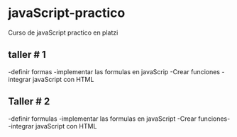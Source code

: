 # javaScript-practico
Curso de javaScript practico en platzi
## taller # 1
-definir formas
-implementar las formulas en javaScrip
-Crear funciones 
-integrar javaScript con HTML

## Taller # 2
-definir formulas
-implementar las formulas en javaScript
-Crear funciones-
-integrar javaScript con HTML
